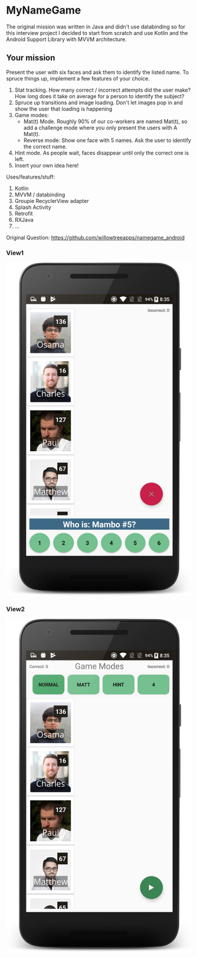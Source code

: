 # MyNameGame

The original mission was written in Java and didn't use databinding so for this interview project I decided to start from scratch and use Kotlin and the Android Support Library with MVVM architecture.

## Your mission

Present the user with six faces and ask them to identify the listed name. To spruce things up, implement a few features of your choice.

1. Stat tracking. How many correct / incorrect attempts did the user make? How long does it take on average for a person to identify the subject?
2. Spruce up transitions and image loading.  Don't let images pop in and show the user that loading is happening
3. Game modes:
    * Mat(t) Mode. Roughly 90% of our co-workers are named Mat(t), so add a challenge mode where you only present the users with A Mat(t).
    * Reverse mode: Show one face with 5 names. Ask the user to identify the correct name.
4. Hint mode. As people wait, faces disappear until only the correct one is left.
5. Insert your own idea here!

Uses/features/stuff:
1. Kotlin
2. MVVM / databinding
3. Groupie RecyclerView adapter
4. Splash Activity
5. Retrofit
6. RXJava
7. ...

Original Question: https://github.com/willowtreeapps/namegame_android

### View1
![Question](https://github.com/SeaRoth/MyNameGame/blob/master/1.png?raw=true)

### View2
![Question](https://github.com/SeaRoth/MyNameGame/blob/master/2.png?raw=true)
